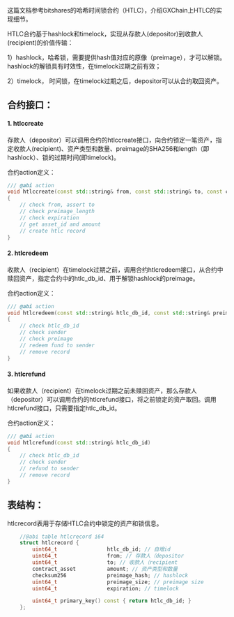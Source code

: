 这篇文档参考bitshares的哈希时间锁合约（HTLC），介绍GXChain上HTLC的实现细节。

HTLC合约基于hashlock和timelock，实现从存款人(depositor)到收款人(recipient)的价值传输：

1）hashlock，哈希锁，需要提供hash值对应的原像（preimage），才可以解锁。hashlock的解锁具有时效性，在timelock过期之前有效；

2）timelock， 时间锁，在timelock过期之后，depositor可以从合约取回资产。

## 合约接口：

#### 1. htlccreate

存款人（depositor）可以调用合约的htlccreate接口，向合约锁定一笔资产，指定收款人(recipient)、资产类型和数量、preimage的SHA256和length（即hashlock）、锁的过期时间(即timelock)。

合约action定义：

```c++
/// @abi action
void htlccreate(const std::string& from, const std::string& to, const checksum256& preimage_hash, uint64_t preimage_length, uint64_t expiration)
{
    // check from, assert to
    // check preimage_length
    // check expiration
    // get asset_id and amount
    // create htlc record
}
```

#### 2. htlcredeem

收款人（recipient）在timelock过期之前，调用合约htlcredeem接口，从合约中赎回资产，指定合约中的htlc_db_id、用于解锁hashlock的preimage。

合约action定义：
```c++
/// @abi action
void htlcredeem(const std::string& htlc_db_id, const std::string& preimage)
{
    // check htlc_db_id
    // check sender
    // check preimage
    // redeem fund to sender
    // remove record
}
```

#### 3. htlcrefund

如果收款人（recipient）在timelock过期之前未赎回资产，那么存款人（depositor）可以调用合约的htlcrefund接口，将之前锁定的资产取回。调用htlcrefund接口，只需要指定htlc_db_id。

合约action定义：
```c++
/// @abi action
void htlcrefund(const std::string& htlc_db_id)
{
    // check htlc_db_id
    // check sender
    // refund to sender
    // remove record
}
```

## 表结构：
htlcrecord表用于存储HTLC合约中锁定的资产和锁信息。

```c++
    //@abi table htlcrecord i64
    struct htlcrecord {
        uint64_t                htlc_db_id; // 自增id
        uint64_t                from; // 存款人（depositor
        uint64_t                to; // 收款人（recipient
        contract_asset          amount; // 资产类型和数量
        checksum256             preimage_hash; // hashlock
        uint64_t                preimage_size; // preimage size
        uint64_t                expiration; // timelock

        uint64_t primary_key() const { return htlc_db_id; }
    };

```

